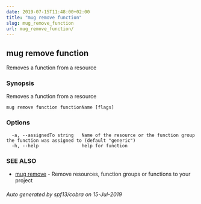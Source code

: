 ```yaml
---
date: 2019-07-15T11:48:00+02:00
title: "mug remove function"
slug: mug_remove_function
url: mug_remove_function/
---
```

## mug remove function

Removes a function from a resource

### Synopsis

Removes a function from a resource

```
mug remove function functionName [flags]
```

### Options

```
  -a, --assignedTo string   Name of the resource or the function group the function was assigned to (default "generic")
  -h, --help                help for function
```

### SEE ALSO

* [mug remove](mug_remove/)	 - Remove resources, function groups or functions to your project

###### Auto generated by spf13/cobra on 15-Jul-2019
